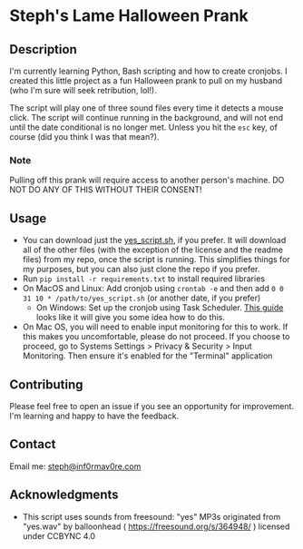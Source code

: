 # Steph's Lame Halloween Prank

## Description
I'm currently learning Python, Bash scripting and how to create cronjobs. I created this little project as a fun Halloween prank to pull on my husband (who I'm sure will seek retribution, lol!).

The script will play one of three sound files every time it detects a mouse click. The script will continue running in the background, and will not end until the date conditional is no longer met. Unless you hit the `esc` key, of course (did you think I was that mean?).

### Note
Pulling off this prank will require access to another person's machine. DO NOT DO ANY OF THIS WITHOUT THEIR CONSENT!

## Usage
- You can download just the [yes_script.sh](https://github.com/stephburton/happy-halloweener/raw/main/yes_script.sh), if you prefer. It will download all of the other files (with the exception of the license and the readme files) from my repo, once the script is running. This simplifies things for my purposes, but you can also just clone the repo if you prefer.
- Run `pip install -r requirements.txt` to install required libraries
- On MacOS and Linux: Add cronjob using `crontab -e` and then add `0 0 31 10 * /path/to/yes_script.sh` (or another date, if you prefer)
  - On Windows: Set up the cronjob using Task Scheduler. [This guide](https://www.tomsguide.com/how-to/how-to-use-task-scheduler-on-windows) looks like it will give you some idea how to do this.
- On Mac OS, you will need to enable input monitoring for this to work. If this makes you uncomfortable, please do not proceed. If you choose to proceed, go to Systems Settings > Privacy & Security > Input Monitoring. Then ensure it's enabled for the "Terminal" application

## Contributing
Please feel free to open an issue if you see an opportunity for improvement. I'm learning and happy to have the feedback.

## Contact
Email me: steph@inf0rmav0re.com

## Acknowledgments
- This script uses sounds from freesound: "yes" MP3s originated from "yes.wav" by balloonhead ( https://freesound.org/s/364948/ ) licensed under CCBYNC 4.0
